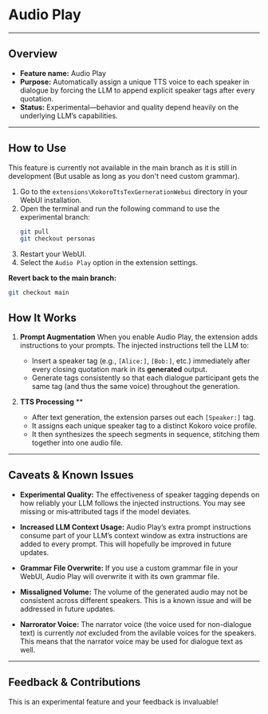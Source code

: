 # Audio Play


---

## Overview

* **Feature name:** Audio Play
* **Purpose:** Automatically assign a unique TTS voice to each speaker in dialogue by forcing the LLM to append explicit speaker tags after every quotation.
* **Status:** Experimental—behavior and quality depend heavily on the underlying LLM’s capabilities.

---

## How to Use

This feature is currently not available in the main branch as it is still in development (But usable as long as you don't need custom grammar).

1. Go to the `extensions\KokoroTtsTexGernerationWebui` directory in your WebUI installation.
2. Open the terminal and run the following command to use the experimental branch:
   ```bash
   git pull
   git checkout personas
   ```
3. Restart your WebUI.
4. Select the `Audio Play` option in the extension settings.

**Revert back to the main branch:**
```bash
git checkout main
```

## How It Works

1. **Prompt Augmentation**
   When you enable Audio Play, the extension adds instructions to your prompts. The injected instructions tell the LLM to:

   * Insert a speaker tag (e.g., `[Alice:]`, `[Bob:]`, etc.) immediately after every closing quotation mark in its **generated** output.
   * Generate tags consistently so that each dialogue participant gets the same tag (and thus the same voice) throughout the generation.

2. **TTS Processing**  \*\*

   * After text generation, the extension parses out each `[Speaker:]` tag.
   * It assigns each unique speaker tag to a distinct Kokoro voice profile.
   * It then synthesizes the speech segments in sequence, stitching them together into one audio file.

---


## Caveats & Known Issues

* **Experimental Quality:**
  The effectiveness of speaker tagging depends on how reliably your LLM follows the injected instructions. You may see missing or mis‑attributed tags if the model deviates.

* **Increased LLM Context Usage:**
  Audio Play’s extra prompt instructions consume part of your LLM’s context window as extra instructions are added to every prompt. This will hopefully be improved in future updates.

* **Grammar File Overwrite:**
  If you use a custom grammar file in your WebUI, Audio Play will overwrite it with its own grammar file.

* **Missaligned Volume:**
  The volume of the generated audio may not be consistent across different speakers. This is a known issue and will be addressed in future updates.

* **Narrorator Voice:**
  The narrator voice (the voice used for non-dialogue text) is currently *not* excluded from the avilable voices for the speakers. This means that the narrator voice may be used for dialogue text as well.

---

## Feedback & Contributions

This is an experimental feature and your feedback is invaluable!
